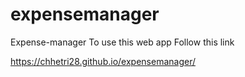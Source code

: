 # expensemanager
Expense-manager
To use this web app
Follow this link

https://chhetri28.github.io/expensemanager/

